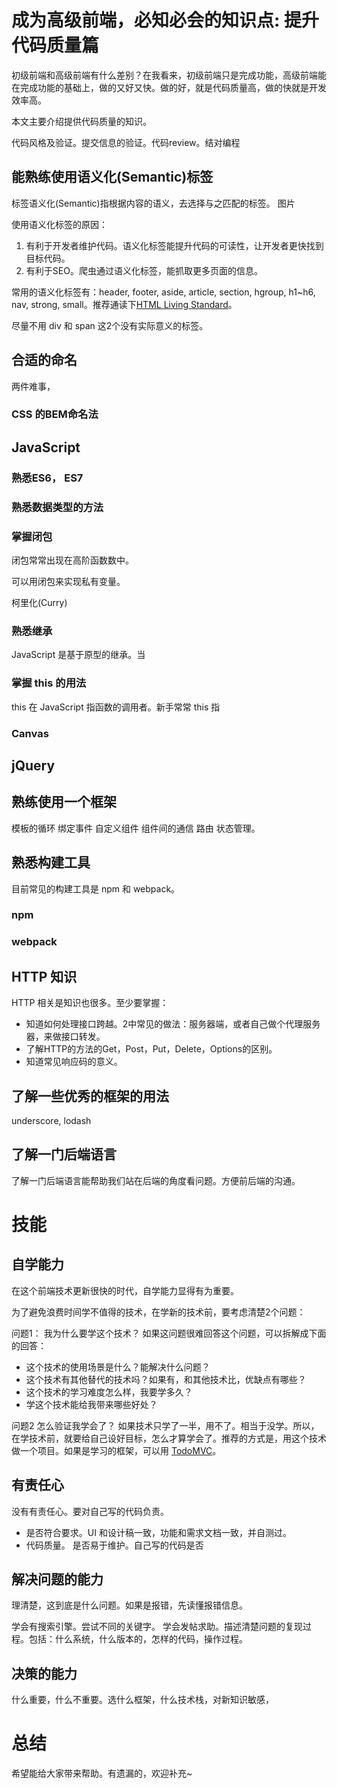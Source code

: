 # 成为高级前端，必知必会的知识点: 提升代码质量篇
初级前端和高级前端有什么差别？在我看来，初级前端只是完成功能，高级前端能在完成功能的基础上，做的又好又快。做的好，就是代码质量高，做的快就是开发效率高。

本文主要介绍提供代码质量的知识。

代码风格及验证。提交信息的验证。代码review。结对编程

## 能熟练使用语义化(Semantic)标签
标签语义化(Semantic)指根据内容的语义，去选择与之匹配的标签。
图片

使用语义化标签的原因：
1. 有利于开发者维护代码。语义化标签能提升代码的可读性，让开发者更快找到目标代码。
2. 有利于SEO。爬虫通过语义化标签，能抓取更多页面的信息。

常用的语义化标签有：header, footer, aside, article, section, hgroup, h1\~h6, nav, strong, small。推荐通读下[HTML Living Standard](https://html.spec.whatwg.org/multipage/)。

尽量不用 div 和 span 这2个没有实际意义的标签。

## 合适的命名
两件难事，

### CSS 的BEM命名法


## JavaScript
### 熟悉ES6， ES7

### 熟悉数据类型的方法

### 掌握闭包
闭包常常出现在高阶函数数中。

可以用闭包来实现私有变量。

柯里化(Curry)

### 熟悉继承
JavaScript 是基于原型的继承。当

### 掌握 this 的用法
this 在 JavaScript 指函数的调用者。新手常常 this 指

### Canvas

## jQuery

## 熟练使用一个框架
模板的循环
绑定事件
自定义组件
组件间的通信
路由
状态管理。

## 熟悉构建工具
目前常见的构建工具是 npm 和 webpack。

### npm

### webpack

## HTTP 知识
HTTP 相关是知识也很多。至少要掌握：
* 知道如何处理接口跨越。2中常见的做法：服务器端，或者自己做个代理服务器，来做接口转发。
* 了解HTTP的方法的Get，Post，Put，Delete，Options的区别。
* 知道常见响应码的意义。

## 了解一些优秀的框架的用法
underscore, lodash

## 了解一门后端语言
了解一门后端语言能帮助我们站在后端的角度看问题。方便前后端的沟通。

# 技能

## 自学能力
在这个前端技术更新很快的时代，自学能力显得有为重要。

为了避免浪费时间学不值得的技术，在学新的技术前，要考虑清楚2个问题：

问题1： 我为什么要学这个技术？
如果这问题很难回答这个问题，可以拆解成下面的回答：
* 这个技术的使用场景是什么？能解决什么问题？
* 这个技术有其他替代的技术吗？如果有，和其他技术比，优缺点有哪些？
* 这个技术的学习难度怎么样，我要学多久？
* 学这个技术能给我带来哪些好处？

问题2 怎么验证我学会了？
如果技术只学了一半，用不了。相当于没学。所以，在学技术前，就要给自己设好目标，怎么才算学会了。推荐的方式是，用这个技术做一个项目。如果是学习的框架，可以用 [TodoMVC](https://github.com/tastejs/todomvc)。

## 有责任心
没有有责任心。要对自己写的代码负责。
* 是否符合要求。UI 和设计稿一致，功能和需求文档一致，并自测过。
* 代码质量。 是否易于维护。自己写的代码是否

## 解决问题的能力
理清楚，这到底是什么问题。如果是报错，先读懂报错信息。

学会有搜索引擎。尝试不同的关键字。
学会发帖求助。描述清楚问题的复现过程。包括：什么系统，什么版本的，怎样的代码，操作过程。


## 决策的能力
什么重要，什么不重要。选什么框架，什么技术栈，对新知识敏感，

# 总结

希望能给大家带来帮助。有遗漏的，欢迎补充~